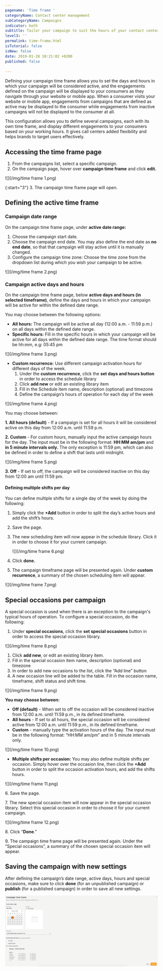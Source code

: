 ```yaml
---
pagename: 'Time frame '
categoryName: Contact center management
subCategoryName: Campaigns
indicator: both
subtitle: Tailor your campaign to suit the hours of your contact center
level3: ''
permalink: time-frame.html
isTutorial: false
isNew: false
date: 2019-01-28 10:21:02 +0200
published: false

---
```

Defining your campaign time frame allows you to set the days and hours in which your campaign will be considered active, and the engagements defined on the campaign will be displayed to your consumers as they navigate through your website or mobile app. When a consumer visits your website or mobile app, engagements from campaigns that are defined as active may be displayed to the consumer while engagements from inactive campaigns will not be displayed to the consumer at all.

This configuration allows you to define several campaigns, each with its own time frame, and display different engagements to your consumers based on your working hours. It gives call centers added flexibility and helps brands to target users effectively.

## Accessing the time frame page

1. From the campaigns list, select a specific campaign.
2. On the campaign page, hover over **campaign time frame** and click **edit.**

![](/img/time frame 1.png)

{:start="3"}
3\. The campaign time frame page will open.

## Defining the active time frame

### Campaign date range

On the campaign time frame page, under **active date range:**

1. Choose the campaign start date.
2. Choose the campaign end date. You may also define the end date as **no end date**, so that that campaign will stay active until it is manually changed.
3. Configure the campaign time zone: Choose the time zone from the dropdown list during which you wish your campaign to be active.

![](/img/time frame 2.png)

### Campaign active days and hours

On the campaign time frame page, below **active days and hours (in selected timeframe)**, define the days and hours in which your campaign will be active for within the defined date range.

You may choose between the following options:

* **All hours:** The campaign will be active all day (12:00 a.m. - 11:59 p.m.) on all days within the defined date range.
* **Specific hours:** Fill in the specific hours in which your campaign will be active for all days within the defined date range. The time format should be hh:mm, e.g: 05:45 pm

![](/img/time frame 3.png)

* **Custom recurrence:** Use different campaign activation hours for different days of the week.
  1. Under the **custom recurrence**, click the **set days and hours button** in order to access the schedule library
  2. Click **add new** or edit an existing library item
  3. Fill in the Schedule item name, description (optional) and timezone
  4. Define the campaign’s hours of operation for each day of the week

![](/img/time frame 4.png)

You may choose between:

**1. All hours (default)** - If a campaign is set for all hours it will be considered active on this day from 12:00 a.m. until 11:59 p.m.

**2. Custom** - For custom hours, manually input the active campaign hours for the day. The input must be in the following format: **HH:MM am/pm** and **in 5 minute intervals only.** The only exception is 11:59 pm, which can also be defined in order to define a shift that lasts until midnight.

![](/img/time frame 5.png)

**3. Off** - If set to off, the campaign will be considered inactive on this day from 12:00 am until 11:59 pm.

#### Defining multiple shifts per day

You can define multiple shifts for a single day of the week by doing the following: 

1. Simply click the **+Add** button in order to split the day’s active hours and add the shift’s hours.
2. Save the page.
3. The new scheduling item will now appear in the schedule library. Click it in order to choose it for your current campaign.

   ![](/img/time frame 6.png)
4. Click **done.**
5. The campaign timeframe page will be presented again. Under **custom recurrence**, a summary of the chosen scheduling item will appear.

![](/img/time frame 7.png)

## Special occasions per campaign

A special occasion is used when there is an exception to the campaign's typical hours of operation. To configure a special occasion, do the following: 

1. Under **special occasions**, click the **set special occasions** button in order to access the special occasion library.

![](/img/time frame 8.png)

1. Click **add new**, or edit an existing library item.
2. Fill in the special occasion item name, description (optional) and timezone
3. In order to add new occasions to the list, click the “Add line” button
4. A new occasion line will be added to the table. Fill in the occasion name, timeframe, shift status and shift time.

![](/img/time frame 9.png)

**You may choose between:**

* **Off (default)** - When set to off the occasion will be considered inactive from 12:00 a.m. until 11:59 p.m., in its defined timeframe.
* **All hours** - If set to all hours, the special occasion will be considered active from 12:00 a.m. until 11:59 p.m., in its defined timeframe.
* **Custom** - manually type the activation hours of the day. The input must be in the following format: “HH:MM am/pm” and in 5 minute intervals only.

![](/img/time frame 10.png)

* **Multiple shifts per occasion:** You may also define multiple shifts per occasion. Simply hover over the occasion line, then click the **+Add** button in order to split the occasion activation hours, and add the shifts hours.

![](/img/time frame 11.png)

6\. Save the page.

7\. The new special occasion item will now appear in the special occasion library. Select this special occasion in order to choose it for your current campaign.

![](/img/time frame 12.png)

8\. Click “**Done**.”

9\. The campaign time frame page will be presented again. Under the “Special occasions”, a summary of the chosen special occasion item will appear.

## Saving the campaign with new settings

After defining the campaign’s date range, active days, hours and special occasions, make sure to click **done** (for an unpublished campaign) or **publish** (for a published campaign) in order to save all new settings.

![](/img/fjsadjlf.png)